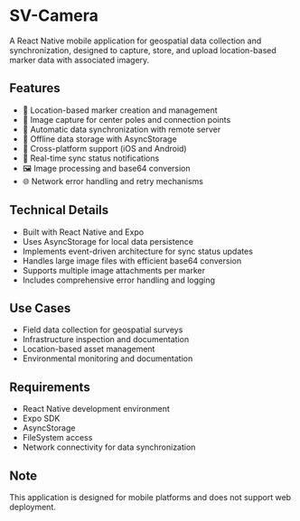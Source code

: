 # SV-Camera


A React Native mobile application for geospatial data collection and synchronization, designed to capture, store, and upload location-based marker data with associated imagery.

## Features

- 📍 Location-based marker creation and management
- 📸 Image capture for center poles and connection points
- 🔄 Automatic data synchronization with remote server
- 💾 Offline data storage with AsyncStorage
- 📱 Cross-platform support (iOS and Android)
- 🔔 Real-time sync status notifications
- 🖼️ Image processing and base64 conversion
- 🌐 Network error handling and retry mechanisms

## Technical Details

- Built with React Native and Expo
- Uses AsyncStorage for local data persistence
- Implements event-driven architecture for sync status updates
- Handles large image files with efficient base64 conversion
- Supports multiple image attachments per marker
- Includes comprehensive error handling and logging

## Use Cases

- Field data collection for geospatial surveys
- Infrastructure inspection and documentation
- Location-based asset management
- Environmental monitoring and documentation

## Requirements

- React Native development environment
- Expo SDK
- AsyncStorage
- FileSystem access
- Network connectivity for data synchronization

## Note

This application is designed for mobile platforms and does not support web deployment.
